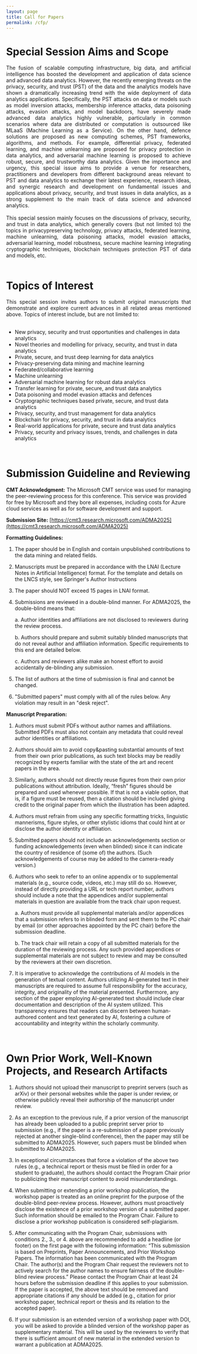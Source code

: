 ```yaml
---
layout: page
title: Call for Papers
permalink: /cfp/
---
```


# **Special Session Aims and Scope**

<div style="text-align: justify"> The fusion of scalable computing infrastructure, big data, and artificial intelligence has boosted the development and application of data science and advanced data analytics. However, the recently emerging threats on the privacy, security, and trust (PST) of the data and the analytics models have shown a dramatically increasing trend with the wide deployment of data analytics applications. Specifically, the PST attacks on data or models such as model inversion attacks, membership inference attacks, data poisoning attacks, evasion attacks, and model backdoors, have severely made advanced data analytics highly vulnerable, particularly in common scenarios where data are distributed or computation is outsourced like MLaaS (Machine Learning as a Service). On the other hand, defence solutions are proposed as new computing schemes, PST frameworks, algorithms, and methods. For example, differential privacy, federated learning, and machine unlearning are proposed for privacy protection in data analytics, and adversarial machine learning is proposed to achieve robust, secure, and trustworthy data analytics. Given the importance and urgency, this special issue aims to provide a venue for researchers, practitioners and developers from different background areas relevant to PST and data analytics to exchange their latest experience, research ideas, and synergic research and development on fundamental issues and applications about privacy, security, and trust issues in data analytics, as a strong supplement to the main track of data science and advanced analytics. </div> 

<br/>

<div style="text-align: justify"> This special session mainly focuses on the discussions of privacy, security, and trust in data analytics, which generally covers (but not limited to) the topics in privacypreserving technology, privacy attacks, federated learning, machine unlearning, data poisoning attacks, model evasion attacks, adversarial learning, model robustness, secure machine learning integrating cryptographic techniques, blockchain techniques protection PST of data and models, etc.</div>

<br/>

# **Topics of Interest**

<div style="text-align: justify"> This special session invites authors to submit original manuscripts that demonstrate and explore current advances in all related areas mentioned above. Topics of interest include, but are not limited to: </div>

<br/>

- New privacy, security and trust opportunities and challenges in data analytics
- Novel theories and modelling for privacy, security, and trust in data analytics
- Private, secure, and trust deep learning for data analytics
- Privacy-preserving data mining and machine learning
- Federated/collaborative learning
- Machine unlearning
- Adversarial machine learning for robust data analytics
- Transfer learning for private, secure, and trust data analytics
- Data poisoning and model evasion attacks and defences
- Cryptographic techniques based private, secure, and trust data analytics
- Privacy, security, and trust management for data analytics
- Blockchain for privacy, security, and trust in data analytics
- Real-world applications for private, secure and trust data analytics
- Privacy, security and privacy issues, trends, and challenges in data analytics

<br/>

# **Submission Guideline and Reviewing**
**CMT Acknowledgment:** 
The Microsoft CMT service was used for managing the peer-reviewing process for this conference. This service was provided for free by Microsoft and they bore all expenses, including costs for Azure cloud services as well as for software development and support.

**Submission Site:** 
[https://cmt3.research.microsoft.com/ADMA2025](https://cmt3.research.microsoft.com/ADMA2025)

<!-- - Step 1: Login and enter ADMA conference in EasyChair. Website: [https://easychair.org/conferences/?conf=ADMA2023](https://easychair.org/conferences/?conf=ADMA2023)
- Step 2: Select your role as "author". From the top menu, click the "New Submission" button, and then select "Special Session: Private, Secure, and Trust Data Analytics" to continue.
- Step 3: Enter your paper information and then use the "Submit" button at the bottom of the form. -->

**Formatting Guidelines:**
1. The paper should be in English and contain unpublished contributions to the data mining and related fields.

2. Manuscripts must be prepared in accordance with the LNAI (Lecture Notes in Artificial Intelligence) format. For the template and details on the LNCS style, see Springer's Author Instructions

3. The paper should NOT exceed 15 pages in LNAI format.

4. Submissions are reviewed in a double-blind manner. For ADMA2025, the double-blind means that:

    a. Author identities and affiliations are not disclosed to reviewers during the review process.

    b. Authors should prepare and submit suitably blinded manuscripts that do not reveal author and affiliation information. Specific requirements to this end are detailed below.

    c. Authors and reviewers alike make an honest effort to avoid accidentally de-blinding any submission.

5. The list of authors at the time of submission is final and cannot be changed.

6. "Submitted papers" must comply with all of the rules below. Any violation may result in an "desk reject".
<!-- - <div style="text-align: justify"> The length of each paper submitted should be no more than 10 pages, and formatted following the standard 2-column U.S. letter style of IEEE Conference template. See the <a href="https://www.ieee.org/conferences/publishing/templates.html">IEEE Proceedings Author Guidelines</a> for further information and instructions.</div>
- <div style="text-align: justify"> All submissions will be double-blind reviewed by the Program Committee on the basis of technical quality, relevance to the scope of the special session, originality, significance, and clarity. The names and affiliations of authors must not appear in the submissions, and bibliographic references must be adjusted to preserve author anonymity. Submissions failing to comply with paper formatting and authors anonymity will be rejected without reviews.</div>
- <div style="text-align: justify"> Authors are also encouraged to submit supplementary materials, i.e., providing the source code and data through a GitHub-like public repository to support the reproducibility of their research results.</div> -->
<!-- **Submission portal:** [https://cmt3.research.microsoft.com/ADMA2022](https://cmt3.research.microsoft.com/ADMA2022) -->

<!-- <div style="text-align: justify"> Special session papers strictly follow the same specifications, requirements, and policies as the main conference submissions in terms of paper formatting and length and important policies. Reviewing the submissions in each special session is coordinated by the special session organizers and is fully aligned to the main conference evaluation process. See [ADMA203 Important Policies](https://conferences.sigappfr.org/ADMA2023/cfp-for-special-sessions-track/) for more details. In particular: </div>

<br/> -->
**Manuscript Preparation:**
1. Authors must submit PDFs without author names and affiliations. Submitted PDFs must also not contain any metadata that could reveal author identities or affiliations.

2. Authors should aim to avoid copy&pasting substantial amounts of text from their own prior publications, as such text blocks may be readily recognized by experts familiar with the state of the art and recent papers in the area.

3. Similarly, authors should not directly reuse figures from their own prior publications without attribution. Ideally, “fresh” figures should be prepared and used whenever possible. If that is not a viable option, that is, if a figure must be reused, then a citation should be included giving credit to the original paper from which the illustration has been adapted.

4. Authors must refrain from using any specific formatting tricks, linguistic mannerisms, figure styles, or other stylistic idioms that could hint at or disclose the author identity or affiliation.

5. Submitted papers should not include an acknowledgements section or funding acknowledgements (even when blinded) since it can indicate the country of residence of (some of) the authors. (Such acknowledgements of course may be added to the camera-ready version.)

6. Authors who seek to refer to an online appendix or to supplemental materials (e.g., source code, videos, etc.) may still do so. However, instead of directly providing a URL or tech report number, authors should include a note that the appendices and/or supplemental materials in question are available from the track chair upon request.

    a. Authors must provide all supplemental materials and/or appendices that a submission refers to in blinded form and sent them to the PC chair by email (or other approaches appointed by the PC chair) before the submission deadline.

    b. The track chair will retain a copy of all submitted materials for the duration of the reviewing process. Any such provided appendices or supplemental materials are not subject to review and may be consulted by the reviewers at their own discretion.

7. It is imperative to acknowledge the contributions of AI models in the generation of textual content. Authors utilizing AI-generated text in their manuscripts are required to assume full responsibility for the accuracy, integrity, and originality of the material presented. Furthermore, any section of the paper employing AI-generated text should include clear documentation and description of the AI system utilized. This transparency ensures that readers can discern between human-authored content and text generated by AI, fostering a culture of accountability and integrity within the scholarly community.
<!-- - <div style="text-align: justify"> All accepted full-length special session papers will be published by IEEE in the ADMA main conference proceedings under its Special Session scheme. All papers will be submitted for inclusion in the IEEEXplore Digital Library. The conference proceedings will be submitted for EI indexing through INSPEC by IEEE.</div> -->

<!-- 
- Submissions must be original work and should not be under submission to other venues at the time of review.

- The length of each paper submitted to the special session should be no more than 10 pages, and the papers should be formatted following the standard 2-column U.S. letter style of IEEE Conference template. See the IEEE Proceedings Author Guidelines: [http://www.ieee.org/conferences_events/conferences/publishing/templates.html](http://www.ieee.org/conferences_events/conferences/publishing/templates.html), for further information and instructions.

- Authors are also encouraged to submit supplementary materials, i.e., providing the source code and data through a GitHub-like public repository to support the reproducibility of their research results.
    
- Papers will then be assigned to appropriate PCMs by the Special Session organizers for review.
    
- Special Session organizers will make recommendations of acceptance/rejection for papers in their sessions, which must be validated by General chairs, Research, and Application track chairs.

- To guarantee uniform quality control for all special sessions and to be consistent with the main conference, the final decisions of special session paper acceptance/rejection are made by the ADMA Program Chairs. -->

<br/>

# **Own Prior Work, Well-Known Projects, and Research Artifacts**

1. Authors should not upload their manuscript to preprint servers (such as arXiv) or their personal websites while the paper is under review, or otherwise publicly reveal their authorship of the manuscript under review.

2. As an exception to the previous rule, if a prior version of the manuscript has already been uploaded to a public preprint server prior to submission (e.g., if the paper is a re-submission of a paper previously rejected at another single-blind conference), then the paper may still be submitted to ADMA2025. However, such papers must be blinded when submitted to ADMA2025.

3. In exceptional circumstances that force a violation of the above two rules (e.g., a technical report or thesis must be filed in order for a student to graduate), the authors should contact the Program Chair prior to publicizing their manuscript content to avoid misunderstandings.

4. When submitting or extending a prior workshop publication, the workshop paper is treated as an online preprint for the purpose of the double-blind peer-review process. However, authors must proactively disclose the existence of a prior workshop version of a submitted paper. Such information should be emailed to the Program Chair. Failure to disclose a prior workshop publication is considered self-plagiarism.

5. After communicating with the Program Chair, submissions with conditions 2., 3., or 4. above are recommended to add a headline (or footer) on the first page with the following information: “This submission is based on Preprints, Paper Announcements, and Prior Workshop Papers. The information has been communicated with the Program Chair. The author(s) and the Program Chair request the reviewers not to actively search for the author names to ensure fairness of the double-blind review process.” Please contact the Program Chair at least 24 hours before the submission deadline if this applies to your submission. If the paper is accepted, the above text should be removed and appropriate citations if any should be added (e.g., citation for prior workshop paper, technical report or thesis and its relation to the accepted paper).

6. If your submission is an extended version of a workshop paper with DOI, you will be asked to provide a blinded version of the workshop paper as supplementary material. This will be used by the reviewers to verify that there is sufficient amount of new material in the extended version to warrant a publication at ADMA2025.

<!-- <div style="text-align: justify"> <B>Reproducibility:</B> The advancement of science depends heavily on reproducibility. We strongly recommend that the authors release their code and data to the public. Authors can provide an optional two-page supplement at the end of their submitted paper (it needs to be in the same PDF file and start at page 11). This supplement can only be used to include:</div>

- <div style="text-align: justify"> Information necessary for reproducing the experimental results reported in the paper (e.g., various algorithmic and model parameters and configurations, hyper parameter search spaces, details related to data set filtering and train/test splits, software versions, detailed hardware configuration, etc.).</div>
- <div style="text-align: justify"> Any data, pseudo-code and proofs that could not be included in the main page of the manuscript due to space limitations.</div>

<div style="text-align: justify"> <B>Authorship:</B> The list of authors at the time of submission is considered final and any further changes of the authorship are not allowed.</div>
</br>

<div style="text-align: justify"> <B>Dual Submissions:</B> ADMA is an archival publication venue as such submissions that have been previously published, accepted, or are currently under consideration at other peer-review publication venues (i.e., journals, conferences, workshops with published proceedings, etc) are not permitted.</div>
</br>

<div style="text-align: justify"> <B>Conflicts of Interest (COI):</B> COIs must be declared at the time of submission. COIs include employment at the same institution within the past three years, collaborations during the past three years, advisor/advisee relationships, plus family and close friends.</div>
</br>

<div style="text-align: justify"> <B>Attendance:</B> At least one of the authors of each accepted paper must register in full and attend the conference to present the paper. No-show papers will be removed from the IEEE Xplore proceedings.
</div> -->



